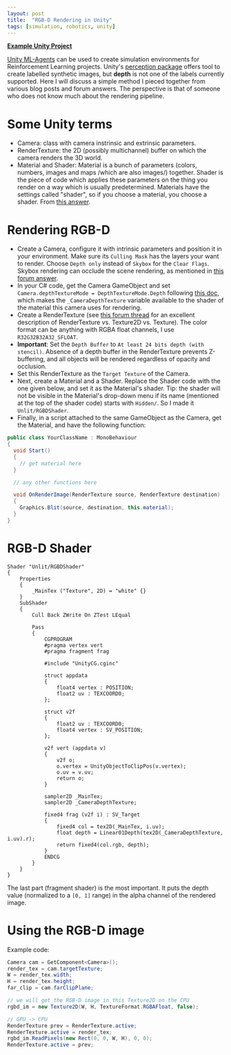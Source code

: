 ```yaml
---
layout: post
title:  "RGB-D Rendering in Unity"
tags: [simulation, robotics, unity]
---
```


[**Example Unity Project**](https://github.com/samarth-robo/unity_rgbd_rendering)

[Unity ML-Agents](https://github.com/Unity-Technologies/ml-agents) can be used to create simulation environments for
Reinforcement Learning projects. Unity's [perception package](https://github.com/Unity-Technologies/com.unity.perception)
offers tool to create labelled synthetic images, but **depth** is not one of the labels currently supported. Here I will
discuss a simple method I pieced together from various blog posts and forum answers. The perspective is that of someone
who does not know much about the rendering pipeline.

# Some Unity terms
- Camera: class with camera instrinsic and extrinsic parameters.
- RenderTexture: the 2D (possibly multichannel) buffer on which the camera renders the 3D world.
- Material and Shader: Material is a bunch of parameters (colors, numbers, images and maps /which are also images/)
together. Shader is the piece of code which applies these parameters on the thing you render on a way which is usually
predetermined. Materials have the settings called "shader", so if you choose a material, you choose a shader. From
[this answer](https://forum.unity.com/threads/shaders-vs-materials.628672/#post-4210990).

# Rendering RGB-D
- Create a Camera, configure it with intrinsic parameters and position it in your environment. Make sure its
`Culling Mask` has the layers your want to render. Choose `Depth only` instead of `Skybox` for the `Clear Flags`. Skybox
rendering can occlude the scene rendering, as mentioned in [this forum answer](https://forum.unity.com/threads/subshader-with-zwrite-off-visible-in-scene-view-but-not-in-game-preview.269379/#post-2747693).
- In your C# code, get the Camera GameObject and set `Camera.depthTextureMode = DepthTextureMode.Depth` following
[this doc](https://docs.unity3d.com/Manual/SL-CameraDepthTexture.html), which makes the `_CameraDepthTexture` variable
available to the shader of the material this camera uses for rendering.
- Create a RenderTexture (see [this forum thread](https://forum.unity.com/threads/rendertexture-to-texture2d-too-slow.693850/)
for an excellent description of RenderTexture vs. Texture2D vs. Texture). The color format can be anything with RGBA
float channels, I use `R32G32B32A32_SFLOAT`.
- **Important**: Set the `Depth Buffer` to `At least 24 bits depth (with stencil)`. Absence of a depth buffer in the
RenderTexture prevents Z-buffering, and all objects will be rendered regardless of opacity and occlusion.
- Set this RenderTexture as the `Target Texture` of the Camera.
- Next, create a Material and a Shader. Replace the Shader code with the one given below, and set it as the Material's
shader. Tip: the shader will not be visible in the Material's drop-down menu if its name (mentioned at the top of the
shader code) starts with `Hidden/`. So I made it `Unlit/RGBDShader`.
- Finally, in a script attached to the same GameObject as the Camera, get the Material, and have the following
function:

```cs
public class YourClassName : MonoBehaviour
{
  void Start()
  {
    // get material here
  }

  // any other functions here

  void OnRenderImage(RenderTexture source, RenderTexture destination)
  {
    Graphics.Blit(source, destination, this.material);
  }
}
```

# RGB-D Shader
```
Shader "Unlit/RGBDShader"
{
    Properties
    {
        _MainTex ("Texture", 2D) = "white" {}
    }
    SubShader
    {
        Cull Back ZWrite On ZTest LEqual

        Pass
        {
            CGPROGRAM
            #pragma vertex vert
            #pragma fragment frag

            #include "UnityCG.cginc"

            struct appdata
            {
                float4 vertex : POSITION;
                float2 uv : TEXCOORD0;
            };

            struct v2f
            {
                float2 uv : TEXCOORD0;
                float4 vertex : SV_POSITION;
            };

            v2f vert (appdata v)
            {
                v2f o;
                o.vertex = UnityObjectToClipPos(v.vertex);
                o.uv = v.uv;
                return o;
            }

            sampler2D _MainTex;
            sampler2D _CameraDepthTexture;

            fixed4 frag (v2f i) : SV_Target
            {
                fixed4 col = tex2D(_MainTex, i.uv);
                float depth = Linear01Depth(tex2D(_CameraDepthTexture, i.uv).r);
                return fixed4(col.rgb, depth);
            }
            ENDCG
        }
    }
}
```

The last part (fragment shader) is the most important. It puts the depth value (normalized to a `[0, 1]` range)
in the alpha channel of the rendered image.

# Using the RGB-D image
Example code:

```cs
Camera cam = GetComponent<Camera>();
render_tex = cam.targetTexture;
W = render_tex.width;
H = render_tex.height;
far_clip = cam.farClipPlane;

// we will get the RGB-D image in this Texture2D on the CPU
rgbd_im = new Texture2D(W, H, TextureFormat.RGBAFloat, false);

// GPU -> CPU
RenderTexture prev = RenderTexture.active;
RenderTexture.active = render_tex;
rgbd_im.ReadPixels(new Rect(0, 0, W, H), 0, 0);
RenderTexture.active = prev;
```